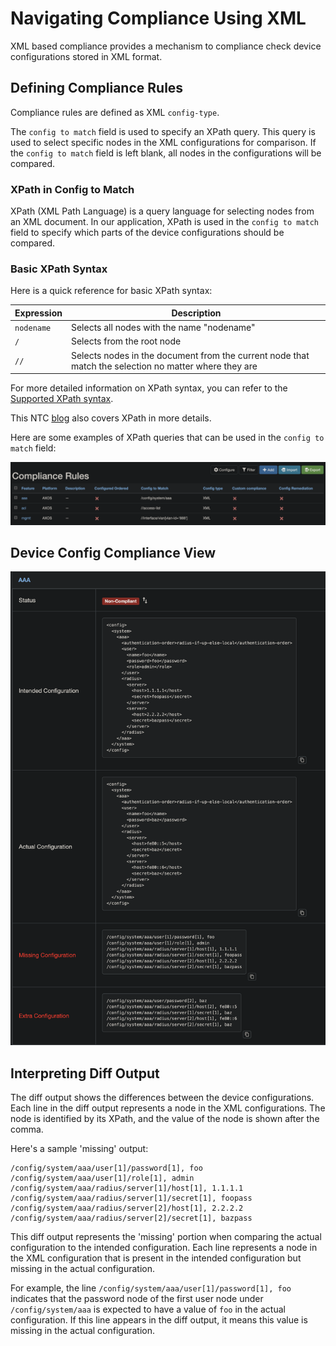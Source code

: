 # Navigating Compliance Using XML

XML based compliance provides a mechanism to compliance check device configurations stored in XML format.

## Defining Compliance Rules

Compliance rules are defined as XML `config-type`.

The `config to match` field is used to specify an XPath query. This query is used to select specific nodes in the XML configurations for comparison. If the `config to match` field is left blank, all nodes in the configurations will be compared.

### XPath in Config to Match

XPath (XML Path Language) is a query language for selecting nodes from an XML document. In our application, XPath is used in the `config to match` field to specify which parts of the device configurations should be compared.

### Basic XPath Syntax

Here is a quick reference for basic XPath syntax:

| Expression | Description |
| --- | --- |
| `nodename` | Selects all nodes with the name "nodename" |
| `/` | Selects from the root node |
| `//` | Selects nodes in the document from the current node that match the selection no matter where they are |

For more detailed information on XPath syntax, you can refer to the [Supported XPath syntax](https://docs.python.org/3/library/xml.etree.elementtree.html#supported-xpath-syntax).

This NTC [blog](https://blog.networktocode.com/post/parsing-xml-with-python-and-ansible/) also covers XPath in more details.

Here are some examples of XPath queries that can be used in the `config to match` field:

![Example XML Compliance Rules](../images/compliance-rule-xml.png)

## Device Config Compliance View

![Config Compliance Device View](../images/device-compliance-xml.png)

## Interpreting Diff Output

The diff output shows the differences between the device configurations. Each line in the diff output represents a node in the XML configurations. The node is identified by its XPath, and the value of the node is shown after the comma.

Here's a sample 'missing' output:

```text
/config/system/aaa/user[1]/password[1], foo
/config/system/aaa/user[1]/role[1], admin
/config/system/aaa/radius/server[1]/host[1], 1.1.1.1
/config/system/aaa/radius/server[1]/secret[1], foopass
/config/system/aaa/radius/server[2]/host[1], 2.2.2.2
/config/system/aaa/radius/server[2]/secret[1], bazpass
```

This diff output represents the 'missing' portion when comparing the actual configuration to the intended configuration. Each line represents a node in the XML configuration that is present in the intended configuration but missing in the actual configuration.

For example, the line `/config/system/aaa/user[1]/password[1], foo` indicates that the password node of the first user node under `/config/system/aaa` is expected to have a value of `foo` in the actual configuration. If this line appears in the diff output, it means this value is missing in the actual configuration.
